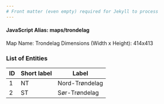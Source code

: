 ```yaml
---
# Front matter (even empty) required for Jekyll to process
---
```


#### JavaScript Alias: maps/trondelag

Map Name: Trondelag
Dimensions (Width x Height): 414x413





### List of Entities

ID | Short label | Label
---|---|---|
1|NT|Nord-Trøndelag
2|ST|Sør-Trøndelag

